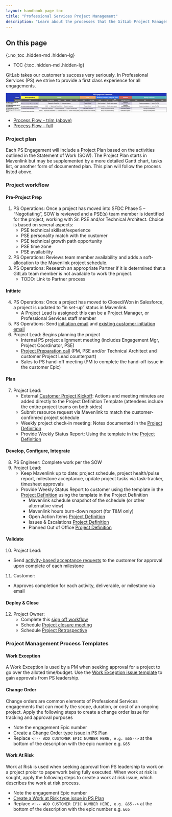 ```yaml
---
layout: handbook-page-toc
title: "Professional Services Project Management"
description: "Learn about the processes that the GitLab Project Management team uses to deliver successful engagements with Customers."
---
```


## On this page
{:.no_toc .hidden-md .hidden-lg}

- TOC
{:toc .hidden-md .hidden-lg}

GitLab takes our customer's success very seriously. In Professional Services (PS) we strive to provide a first class experience for all engagements.

![](./ps-engagement-framework.png)

- [Process Flow - trim (above)](https://docs.google.com/spreadsheets/d/1uRoB73lZtvNhkk-Z9eQS3_Ys4yX8vVUXXqQUO7Nm1ss/edit?usp=sharing)
- [Process Flow - full](https://docs.google.com/spreadsheets/d/1Y8wWj5g8T6HuPGEnHaWUfdtI7LPmathGaMwfiA2b_Ks/edit?usp=sharing)
 
### Project plan
 
Each PS Engagement will include a Project Plan based on the activities outlined in the Statement of Work (SOW). The Project Plan starts in Mavenlink but may be supplemented by a more detailed Gantt chart, tasks list, or another form of documented plan. This plan will follow the process listed above.
 
### Project workflow

#### Pre-Project Prep


1. PS Operations: Once a project has moved into SFDC Phase 5 – “Negotiating”, SOW is reviewed and a PSE(s) team member is identified for the project, working with Sr. PSE and/or Technical Architect. Choice is based on several aspects:
   - PSE technical skillset/experience
   - PSE personality match with the customer
   - PSE technical growth path opportunity
   - PSE time zone
   - PSE availability
2. PS Operations: Reviews team member availability and adds a soft-allocation to the Mavenlink project schedule.
3. PS Operations: Research an appropriate Partner if it is determined that a GitLab team member is not available to work the project.
   - TODO: Link to Partner process

#### Initiate


4. PS Operations: Once a project has moved to Closed/Won in Salesforce, a project is updated to “in set-up” status in Mavenlink.
   - A Project Lead is assigned: this can be a Project Manager, or Professional Services staff member
5. PS Operations: Send [initiation email](https://docs.google.com/document/d/1je9dqVJpFFMv7aw9WhPeQ8aufx6Sj3OZveqaHHd212w/edit?usp=sharing) and [existing customer initiation email](https://docs.google.com/document/d/1eNPXLmstMLoatpOBIhxrJgnPFgqYByPaJoFQRd2kz9U/edit?usp=sharing)
6. Project Lead: Begins planning the project 
   - Internal PS project alignment meeting (includes Engagement Mgr, Project Coordinator, PSE)
   - [Project Preparation call](https://docs.google.com/document/d/1fOmBxXf9MqYHQ8LZD5nIepu5WcFeTiwss59RJbd3BWE/edit?usp=sharing) (PM, PSE and/or Technical Architect and customer Project Lead counterpart)
   - Sales to PS hand-off meeting (PM to complete the hand-off issue in the customer Epic)

#### Plan

7. Project Lead:
    - External [Customer Project Kickoff](https://docs.google.com/presentation/d/1HtVIE64N94Rcc774ujllClGmYZ5y1_ApE4-O3pazR6k/edit?usp=sharing): Actions and meeting minutes are added directly to the Project Definition Template (attendees include the entire project teams on both sides)
    - Submit resource request via Mavenlink to match the customer-confirmed project schedule
    - Weekly project check-in meeting: Notes documented in the [Project Definition](https://docs.google.com/spreadsheets/d/18pxG8-rxzwu51x3oywOENuN7ScsivlC3iM8jYV_mGug/edit?usp=sharing)
    - Provide Weekly Status Report: Using the template in the [Project Definition](https://docs.google.com/spreadsheets/d/18pxG8-rxzwu51x3oywOENuN7ScsivlC3iM8jYV_mGug/edit?usp=sharing)
  
#### Develop, Configure, Integrate

8. PS Engineer: Complete work per the SOW
9. Project Lead:
    - Keep Mavenlink up to date: project schedule, project health/pulse report, milestone acceptance, update project tasks via task-tracker, timesheet approvals
    - Provide Weekly Status Report to customer using the template in the [Project Definition](https://docs.google.com/spreadsheets/d/18pxG8-rxzwu51x3oywOENuN7ScsivlC3iM8jYV_mGug/edit?usp=sharing) using the template in the Project Definition
       - Mavenlink schedule snapshot of the schedule (or other alternative view)
       - Mavenlink hours burn-down report (for T&M only)
       - Open Action Items [Project Definition](https://docs.google.com/spreadsheets/d/18pxG8-rxzwu51x3oywOENuN7ScsivlC3iM8jYV_mGug/edit?usp=sharing)
       - Issues & Escalations [Project Definition](https://docs.google.com/spreadsheets/d/18pxG8-rxzwu51x3oywOENuN7ScsivlC3iM8jYV_mGug/edit?usp=sharing)
       - Planned Out of Office [Project Definition](https://docs.google.com/spreadsheets/d/18pxG8-rxzwu51x3oywOENuN7ScsivlC3iM8jYV_mGug/edit?usp=sharing)

#### Validate

10. Project Lead:
   - Send [activity-based acceptance requests](https://docs.google.com/document/d/1RiS5TY5484nQuDTW8YMiB-CibVfoni7NJ8IUG2osUD0/edit?usp=sharing) to the customer for approval upon complete of each milestone
11. Customer:
   - Approves completion for each activity, deliverable, or milestone via email

#### Deploy & Close

12. Project Owner:
    - Complete this [sign off workflow](https://about.gitlab.com/handbook/customer-success/professional-services-engineering/workflows/project_execution/sign-off.html)
    - Schedule [Project closure meeting](https://docs.google.com/document/d/1Cw5eLe8VKFtHG9xGqUiCua8Pbu52reMzHujcPWq3ofQ/edit?usp=sharing)
    - Schedule [Project Retrospective](https://docs.google.com/document/d/1CXfnCzjF_hwapy0R-89txiFUmSmvX7jvlEqWn48zN8A/edit?usp=sharing)  

### Project Management Process Templates

#### Work Exception

A Work Exception is used by a PM when seeking approval for a project to go over the alloted time/budget. Use the [Work Exception issue template](https://gitlab.com/gitlab-com/customer-success/professional-services-group/ww-consulting/ps-plan/-/issues/new?issue%5Bmilestone_id%5D=&issuable_template=work-exception) to gain approvals from PS leadership. 


#### Change Order

Change orders are common elements of Professional Services engagements that can modify the scope, duration, or cost of an ongoing project.  Apply the following steps to create a change order issue for tracking and approval purposes
* Note the engagement Epic number
* [Create a Change Order type issue in PS Plan](https://gitlab.com/gitlab-com/customer-success/professional-services-group/ww-consulting/ps-plan/-/issues/new?issue%5Bmilestone_id%5D=&issuable_template=change-order&issue%5Btitle%5D=Change%20Order)
* Replace `<!-- ADD CUSTOMER EPIC NUMBER HERE, e.g. &65-->` at the bottom of the description with the epic number e.g. `&65` 

#### Work At Risk

Work at Risk is used when seeking approval from PS leadership to work on a project proior to paperwork being fully executed. When work at risk is sought, apply the following steps to create a work at risk issue, which describes the work at risk process.
* Note the engagement Epic number
* [Create a Work at Risk type issue in PS Plan](https://gitlab.com/gitlab-com/customer-success/professional-services-group/ww-consulting/ps-plan/-/issues/new?issue%5Bmilestone_id%5D=&issuable_template=work-at-risk&issue%5Btitle%5D=Work%20at%20Risk)
* Replace `<!-- ADD CUSTOMER EPIC NUMBER HERE, e.g. &65-->` at the bottom of the description with the epic number e.g. `&65` 
